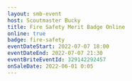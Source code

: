 ```yaml
---
layout: smb-event
host: Scoutmaster Bucky
title: Fire Safety Merit Badge Online
online: true
badge: fire-safety
eventDateStart: 2022-07-07 18:00
eventDateEnd: 2022-07-07 21:30
eventBriteEventId: 329142292457
onSaleDate: 2022-06-01 0:05
---
```

